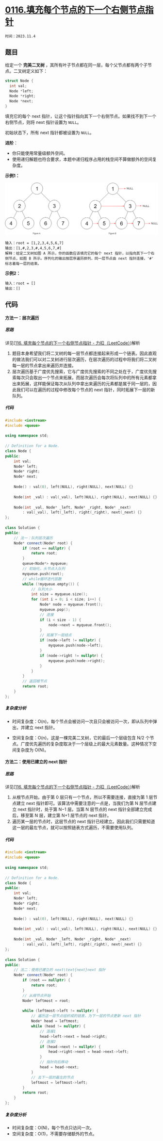 # [0116.填充每个节点的下一个右侧节点指针](https://leetcode.cn/problems/populating-next-right-pointers-in-each-node/)

`时间：2023.11.4`

## 题目

给定一个 **完美二叉树** ，其所有叶子节点都在同一层，每个父节点都有两个子节点。二叉树定义如下：

```c++
struct Node {
  int val;
  Node *left;
  Node *right;
  Node *next;
}
```

填充它的每个 next 指针，让这个指针指向其下一个右侧节点。如果找不到下一个右侧节点，则将 next 指针设置为 `NULL`。

初始状态下，所有 next 指针都被设置为 `NULL`。

**进阶**：

- 你只能使用常量级额外空间。
- 使用递归解题也符合要求，本题中递归程序占用的栈空间不算做额外的空间复杂度。

**示例1：**

![1](pictures/116_sample.png)

```
输入：root = [1,2,3,4,5,6,7]
输出：[1,#,2,3,#,4,5,6,7,#]
解释：给定二叉树如图 A 所示，你的函数应该填充它的每个 next 指针，以指向其下一个右侧节点，如图 B 所示。序列化的输出按层序遍历排列，同一层节点由 next 指针连接，'#' 标志着每一层的结束。
```

**示例2：**

```
输入：root = []
输出：[]
```

## 代码

#### 方法一：层次遍历

##### 思路

详见[[116. 填充每个节点的下一个右侧节点指针 - 力扣（LeetCode）](https://leetcode.cn/problems/populating-next-right-pointers-in-each-node/solutions/446938/tian-chong-mei-ge-jie-dian-de-xia-yi-ge-you-ce-2-4/))解析

1. 题目本身希望我们将二叉树的每一层节点都连接起来形成一个链表。因此直观的做法我们可以对二叉树进行层次遍历，在层次遍历的过程中将我们将二叉树每一层的节点拿出来遍历并连接。
2. 层次遍历基于广度优先搜索，它与广度优先搜索的不同之处在于，广度优先搜索每次只会取出一个节点来拓展，而层次遍历会每次将队列中的所有元素都拿出来拓展，这样能保证每次从队列中拿出来遍历的元素都是属于同一层的，因此我们可以在遍历的过程中修改每个节点的 next 指针，同时拓展下一层的新队列。

##### 代码

```c++
#include <iostream>
#include <queue>

using namespace std;

// Definition for a Node.
class Node {
public:
    int val;
    Node* left;
    Node* right;
    Node* next;

    Node() : val(0), left(NULL), right(NULL), next(NULL) {}

    Node(int _val) : val(_val), left(NULL), right(NULL), next(NULL) {}

    Node(int _val, Node* _left, Node* _right, Node* _next)
        : val(_val), left(_left), right(_right), next(_next) {}
};

class Solution {
public:
    // 法一：队列层次遍历
    Node* connect(Node* root) {
        if (root == nullptr) {
            return root;
        }
        queue<Node*> myqueue;
        // 初始化，头节点入队列
        myqueue.push(root);
        // while循环迭代层数
        while (!myqueue.empty()) {
            // 队列大小
            int size = myqueue.size();
            for (int i = 0; i < size; i++) {
                Node* node = myqueue.front();
                myqueue.pop();
                // 连接
                if (i < size - 1) {
                    node->next = myqueue.front();
                }
                // 拓展下一层结点
                if (node->left != nullptr) {
                    myqueue.push(node->left);
                }
                if (node->right != nullptr) {
                    myqueue.push(node->right);
                }
            }
        }
        // 返回根节点
        return root;
    }
};
```

##### 复杂度分析

- 时间复杂度：O(n)，每个节点会被访问一次且只会被访问一次，即从队列中弹出，并建立 next 指针。

- 空间复杂度：O(n)，这是一棵完美二叉树，它的最后一个层级包含 N/2 个节点。广度优先遍历的复杂度取决于一个层级上的最大元素数量。这种情况下空间复杂度为 O(N)。

#### 方法二：使用已建立的 next 指针

##### 思路

详见[[116. 填充每个节点的下一个右侧节点指针 - 力扣（LeetCode）](https://leetcode.cn/problems/populating-next-right-pointers-in-each-node/solutions/446938/tian-chong-mei-ge-jie-dian-de-xia-yi-ge-you-ce-2-4/))解析

1. 从根节点开始，由于第 0 层只有一个节点，所以不需要连接，直接为第 1 层节点建立 next 指针即可。该算法中需要注意的一点是，当我们为第 N 层节点建立 next 指针时，处于第 N−1 层。当第 N 层节点的 next 指针全部建立完成后，移至第 N 层，建立第 N+1 层节点的 next 指针。
2. 遍历某一层的节点时，这层节点的 next 指针已经建立。因此我们只需要知道这一层的最左节点，就可以按照链表方式遍历，不需要使用队列。

##### 代码

```c++
#include <iostream>
#include <queue>

using namespace std;

// Definition for a Node.
class Node {
public:
    int val;
    Node* left;
    Node* right;
    Node* next;

    Node() : val(0), left(NULL), right(NULL), next(NULL) {}

    Node(int _val) : val(_val), left(NULL), right(NULL), next(NULL) {}

    Node(int _val, Node* _left, Node* _right, Node* _next)
        : val(_val), left(_left), right(_right), next(_next) {}
};

class Solution {
public:
    // 法二：使用已建立的 next\text{next}next 指针
    Node* connect(Node* root) {
        if (root == nullptr) {
            return root;
        }
        // 从根节点开始
        Node* leftmost = root;

        while (leftmost->left != nullptr) {
            // 遍历这一层节点组织成的链表，为下一层的节点更新 next 指针
            Node* head = leftmost;
            while (head != nullptr) {
                // 连接1
                head->left->next = head->right;
                // 连接2
                if (head->next != nullptr) {
                    head->right->next = head->next->left;
                }
                // 指针向后移动
                head = head->next;
            }
            // 去下一层的最左的节点
            leftmost = leftmost->left;
        }
        return root;
    }
};
```

##### 复杂度分析

- 时间复杂度：O(N)，每个节点只访问一次。
- 空间复杂度：O(1)，不需要存储额外的节点。